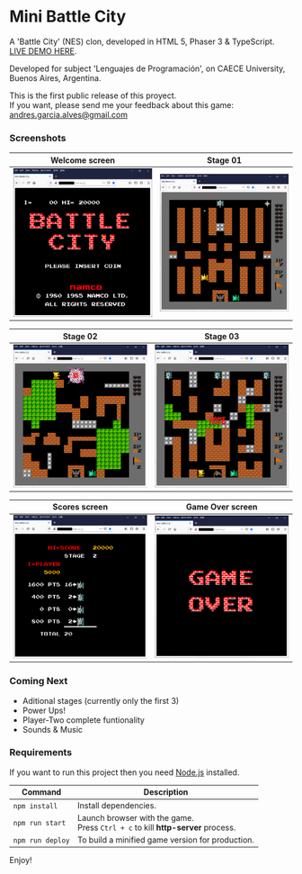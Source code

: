 # Mini Battle City

A 'Battle City' (NES) clon, developed in HTML 5, Phaser 3 & TypeScript.  
[LIVE DEMO HERE](https://andres-garcia-alves.github.io/mini-battle-city/).

Developed for subject 'Lenguajes de Programación', on CAECE University, Buenos Aires, Argentina.

This is the first public release of this proyect.  
If you want, please send me your feedback about this game: andres.garcia.alves@gmail.com

### Screenshots

| Welcome screen   | Stage 01         |
|------------------|------------------|
| ![](assets/images/screenshots/screenshot-welcome.png) | ![](assets/images/screenshots/screenshot-stage-01.png) |

| Stage 02         |  Stage 03        |
|------------------|------------------|
| ![](assets/images/screenshots/screenshot-stage-02.png) | ![](assets/images/screenshots/screenshot-stage-03.png) |

| Scores screen    | Game Over screen |
|------------------|------------------|
| ![](assets/images/screenshots/screenshot-scores.png) | ![](assets/images/screenshots/screenshot-game-over.png) |

### Coming Next

- Aditional stages (currently only the first 3)
- Power Ups!
- Player-Two complete funtionality
- Sounds & Music

### Requirements

If you want to run this project then you need [Node.js](https://nodejs.org) installed.

| Command | Description |
|---------|-------------|
| `npm install` | Install dependencies. |
| `npm run start` | Launch browser with the game. <br> Press `Ctrl + c` to kill **http-server** process. |
| `npm run deploy` | To build a minified game version for production. |

Enjoy!
